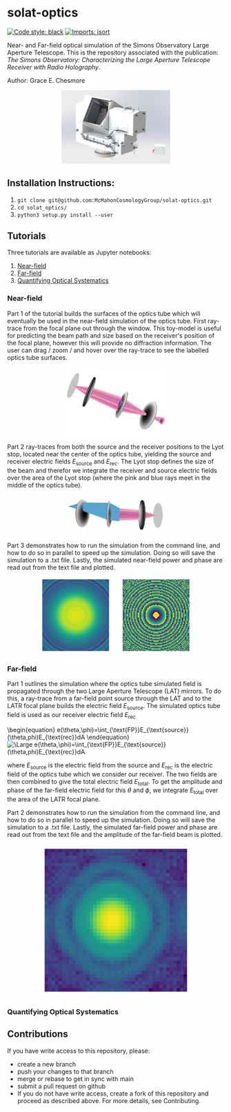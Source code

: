 # solat-optics

[![Code style: black](https://img.shields.io/badge/code%20style-black-000000.svg)](https://github.com/psf/black) [![Imports: isort](https://img.shields.io/badge/%20imports-isort-%231674b1?style=flat&labelColor=ef8336)](https://pycqa.github.io/isort/)

Near- and Far-field optical simulation of the Simons Observatory Large Aperture Telescope.  This is the repository associated with the publication: <i>The Simons Observatory: Characterizing the Large Aperture Telescope Receiver with Radio Holography</i>.  <br />

Author: Grace E. Chesmore

<p align="center">
     <img src="https://github.com/McMahonCosmologyGroup/solat-optics/blob/main/figures/lat34.png?raw=true" alt="centered image" width="50%"/>
</p>

## Installation Instructions:

1. `git clone git@github.com:McMahonCosmologyGroup/solat-optics.git`
2. `cd solat_optics/`
3. `python3 setup.py install --user`

## Tutorials
Three tutorials are available as Jupyter notebooks:
1. [Near-field](https://github.com/McMahonCosmologyGroup/solat-optics/tree/main/tutorials/latrt_holo_sim.ipynb)
2. [Far-field](https://github.com/McMahonCosmologyGroup/solat-optics/tree/main/tutorials/latrt_farfield_sim.ipynb)
3. [Quantifying Optical Systematics](https://github.com/McMahonCosmologyGroup/solat-optics/tree/main/tutorials/quant_systematics.ipynb)

### Near-field
Part 1 of the tutorial builds the surfaces of the optics tube which will eventually be used in the near-field simulation of the optics tube.  First ray-trace from the focal plane out through the window.  This toy-model is useful for predicting the beam path and size based on the receiver's position of the focal plane, however this will provide no diffraction information.  The user can drag / zoom / and hover over the ray-trace to see the labelled optics tube surfaces.

<p align="center">
     <img src="https://github.com/McMahonCosmologyGroup/solat-optics/blob/main/figures/raytrace1.png?raw=true" alt="centered image" width="50%"/>
</p>

Part 2 ray-traces from both the source and the receiver positions to the Lyot stop, located near the center of the optics tube, yielding the source and receiver electric fields $E_{\text{source}}$ and $E_{\text{rec}}$.  The Lyot stop defines the size of the beam and therefor we integrate the receiver and source electric fields over the area of the Lyot stop (where the pink and blue rays meet in the middle of the optics tube).

<p align="center">
     <img src="https://github.com/McMahonCosmologyGroup/solat-optics/blob/main/figures/raytrace2.png?raw=true" alt="centered image" width="50%"/>
</p>

Part 3 demonstrates how to run the simulation from the command line, and how to do so in parallel to speed up the simulation.  Doing so will save the simulation to a .txt file.  Lastly, the simulated near-field power and phase are read out from the text file and plotted.

<p align="center">
     <img src="https://github.com/McMahonCosmologyGroup/solat-optics/blob/main/figures/fields_out.png?raw=true" alt="centered image" width="70%"/>
</p>

### Far-field

Part 1 outlines the simulation where the optics tube simulated field is propagated through the two Large Aperture Telescope (LAT) mirrors. To do this, a ray-trace from a far-field point source through the LAT and to the LATR focal plane builds the electric field $E_{\text{source}}$.  The simulated optics tube field is used as our receiver electric field $E_{\text{rec}}$

\begin{equation}
e(\theta,\phi)=\int_{\text{FP}}E_{\text{source}}(\theta,phi)E_{\text{rec}}dA
\end{equation}
![\Large e(\theta,\phi)=\int_{\text{FP}}E_{\text{source}}(\theta,phi)E_{\text{rec}}dA](https://latex.codecogs.com/svg.latex?\Large&space;e(\theta,\phi)=\int_{\text{FP}}E_{\text{source}}(\theta,phi)E_{\text{rec}}dA) 

where $E_{\text{source}}$ is the electric field from the source and $E_{\text{rec}}$ is the electric field of the optics tube which we consider our receiver.  The two fields are then combined to give the total electric field $E_{\text{total}}$.  To get the amplitude and phase of the far-field electric field for this $\theta$ and $\phi$, we integrate $E_{\text{total}}$ over the area of the LATR focal plane.

Part 2 demonstrates how to run the simulation from the command line, and how to do so in parallel to speed up the simulation.  Doing so will save the simulation to a .txt file.  Lastly, the simulated far-field power and phase are read out from the text file and the amplitude of the far-field beam is plotted.

<p align="center">
     <img src="https://github.com/McMahonCosmologyGroup/solat-optics/blob/main/figures/farfield.png?raw=true" alt="centered image" width="70%"/>
</p>

### Quantifying Optical Systematics


## Contributions
If you have write access to this repository, please:
* create a new branch
* push your changes to that branch
* merge or rebase to get in sync with main
* submit a pull request on github
* If you do not have write access, create a fork of this repository and proceed as described above. For more details, see Contributing.

